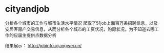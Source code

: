 # cityandjob
分析各个城市的工作与城市生活水平情况
爬取了51job上面百万条招聘信息，以及安居客房产交易信息，从而分析各个城市的工资状况，购房状况，为不知道去哪工作的应届生提供点数据分析

结果展示： http://jobinfo.xjiangwei.cn/
